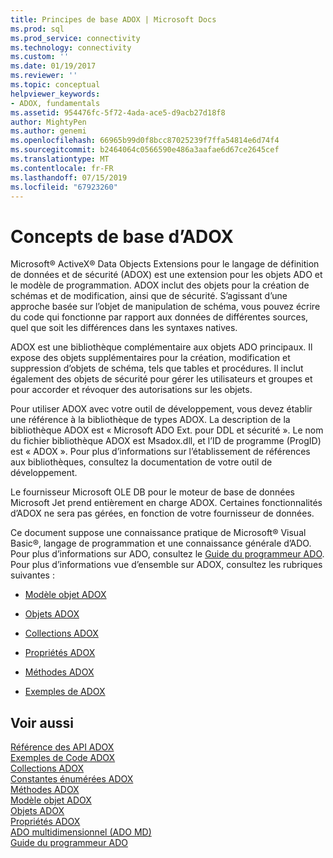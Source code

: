 ```yaml
---
title: Principes de base ADOX | Microsoft Docs
ms.prod: sql
ms.prod_service: connectivity
ms.technology: connectivity
ms.custom: ''
ms.date: 01/19/2017
ms.reviewer: ''
ms.topic: conceptual
helpviewer_keywords:
- ADOX, fundamentals
ms.assetid: 954476fc-5f72-4ada-ace5-d9acb27d18f8
author: MightyPen
ms.author: genemi
ms.openlocfilehash: 66965b99d0f8bcc87025239f7ffa54814e6d74f4
ms.sourcegitcommit: b2464064c0566590e486a3aafae6d67ce2645cef
ms.translationtype: MT
ms.contentlocale: fr-FR
ms.lasthandoff: 07/15/2019
ms.locfileid: "67923260"
---
```

# <a name="adox-fundamentals"></a>Concepts de base d’ADOX
Microsoft® ActiveX® Data Objects Extensions pour le langage de définition de données et de sécurité (ADOX) est une extension pour les objets ADO et le modèle de programmation. ADOX inclut des objets pour la création de schémas et de modification, ainsi que de sécurité. S’agissant d’une approche basée sur l’objet de manipulation de schéma, vous pouvez écrire du code qui fonctionne par rapport aux données de différentes sources, quel que soit les différences dans les syntaxes natives.  
  
 ADOX est une bibliothèque complémentaire aux objets ADO principaux. Il expose des objets supplémentaires pour la création, modification et suppression d’objets de schéma, tels que tables et procédures. Il inclut également des objets de sécurité pour gérer les utilisateurs et groupes et pour accorder et révoquer des autorisations sur les objets.  
  
 Pour utiliser ADOX avec votre outil de développement, vous devez établir une référence à la bibliothèque de types ADOX. La description de la bibliothèque ADOX est « Microsoft ADO Ext. pour DDL et sécurité ». Le nom du fichier bibliothèque ADOX est Msadox.dll, et l’ID de programme (ProgID) est « ADOX ». Pour plus d’informations sur l’établissement de références aux bibliothèques, consultez la documentation de votre outil de développement.  
  
 Le fournisseur Microsoft OLE DB pour le moteur de base de données Microsoft Jet prend entièrement en charge ADOX. Certaines fonctionnalités d’ADOX ne sera pas gérées, en fonction de votre fournisseur de données.  
  
 Ce document suppose une connaissance pratique de Microsoft® Visual Basic®, langage de programmation et une connaissance générale d’ADO. Pour plus d’informations sur ADO, consultez le [Guide du programmeur ADO](../../../ado/guide/ado-programmer-s-guide.md). Pour plus d’informations vue d’ensemble sur ADOX, consultez les rubriques suivantes :  
  
-   [Modèle objet ADOX](../../../ado/reference/adox-api/adox-object-model.md)  
  
-   [Objets ADOX](../../../ado/reference/adox-api/adox-objects.md)  
  
-   [Collections ADOX](../../../ado/reference/adox-api/adox-collections.md)  
  
-   [Propriétés ADOX](../../../ado/reference/adox-api/adox-properties.md)  
  
-   [Méthodes ADOX](../../../ado/reference/adox-api/adox-methods.md)  
  
-   [Exemples de ADOX](../../../ado/reference/adox-api/adox-code-examples.md)  
  
## <a name="see-also"></a>Voir aussi  
 [Référence des API ADOX](../../../ado/reference/adox-api/adox-api-reference.md)   
 [Exemples de Code ADOX](../../../ado/reference/adox-api/adox-code-examples.md)   
 [Collections ADOX](../../../ado/reference/adox-api/adox-collections.md)   
 [Constantes énumérées ADOX](../../../ado/reference/adox-api/adox-enumerated-constants.md)   
 [Méthodes ADOX](../../../ado/reference/adox-api/adox-methods.md)   
 [Modèle objet ADOX](../../../ado/reference/adox-api/adox-object-model.md)   
 [Objets ADOX](../../../ado/reference/adox-api/adox-objects.md)   
 [Propriétés ADOX](../../../ado/reference/adox-api/adox-properties.md)   
 [ADO multidimensionnel (ADO MD)](../../../ado/guide/multidimensional/ado-multidimensional-ado-md.md)   
 [Guide du programmeur ADO](../../../ado/guide/ado-programmer-s-guide.md)
